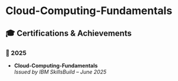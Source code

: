 # Cloud-Computing-Fundamentals
## 🎓 Certifications & Achievements

### 🏅 2025
- **Cloud-Computing-Fundamentals**  
  *Issued by IBM SkillsBuild – June 2025*  
